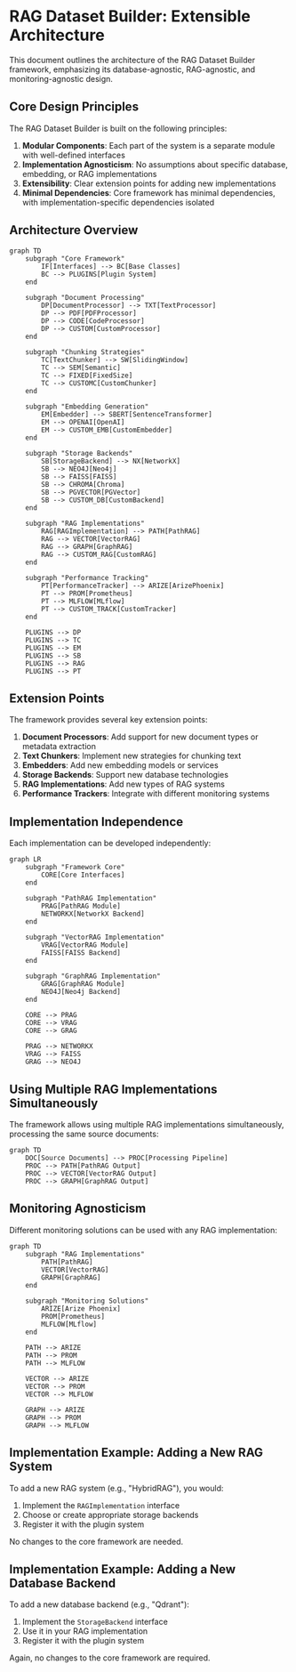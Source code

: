 # RAG Dataset Builder: Extensible Architecture

This document outlines the architecture of the RAG Dataset Builder framework, emphasizing its database-agnostic, RAG-agnostic, and monitoring-agnostic design.

## Core Design Principles

The RAG Dataset Builder is built on the following principles:

1. **Modular Components**: Each part of the system is a separate module with well-defined interfaces
2. **Implementation Agnosticism**: No assumptions about specific database, embedding, or RAG implementations
3. **Extensibility**: Clear extension points for adding new implementations
4. **Minimal Dependencies**: Core framework has minimal dependencies, with implementation-specific dependencies isolated

## Architecture Overview

```mermaid
graph TD
    subgraph "Core Framework"
        IF[Interfaces] --> BC[Base Classes]
        BC --> PLUGINS[Plugin System]
    end
    
    subgraph "Document Processing"
        DP[DocumentProcessor] --> TXT[TextProcessor]
        DP --> PDF[PDFProcessor]
        DP --> CODE[CodeProcessor]
        DP --> CUSTOM[CustomProcessor]
    end
    
    subgraph "Chunking Strategies"
        TC[TextChunker] --> SW[SlidingWindow]
        TC --> SEM[Semantic]
        TC --> FIXED[FixedSize]
        TC --> CUSTOMC[CustomChunker]
    end
    
    subgraph "Embedding Generation"
        EM[Embedder] --> SBERT[SentenceTransformer]
        EM --> OPENAI[OpenAI]
        EM --> CUSTOM_EMB[CustomEmbedder]
    end
    
    subgraph "Storage Backends"
        SB[StorageBackend] --> NX[NetworkX]
        SB --> NEO4J[Neo4j]
        SB --> FAISS[FAISS]
        SB --> CHROMA[Chroma]
        SB --> PGVECTOR[PGVector]
        SB --> CUSTOM_DB[CustomBackend]
    end
    
    subgraph "RAG Implementations"
        RAG[RAGImplementation] --> PATH[PathRAG]
        RAG --> VECTOR[VectorRAG]
        RAG --> GRAPH[GraphRAG]
        RAG --> CUSTOM_RAG[CustomRAG]
    end
    
    subgraph "Performance Tracking"
        PT[PerformanceTracker] --> ARIZE[ArizePhoenix]
        PT --> PROM[Prometheus]
        PT --> MLFLOW[MLflow]
        PT --> CUSTOM_TRACK[CustomTracker]
    end
    
    PLUGINS --> DP
    PLUGINS --> TC
    PLUGINS --> EM
    PLUGINS --> SB
    PLUGINS --> RAG
    PLUGINS --> PT
```

## Extension Points

The framework provides several key extension points:

1. **Document Processors**: Add support for new document types or metadata extraction
2. **Text Chunkers**: Implement new strategies for chunking text
3. **Embedders**: Add new embedding models or services
4. **Storage Backends**: Support new database technologies
5. **RAG Implementations**: Add new types of RAG systems
6. **Performance Trackers**: Integrate with different monitoring systems

## Implementation Independence

Each implementation can be developed independently:

```mermaid
graph LR
    subgraph "Framework Core"
        CORE[Core Interfaces]
    end
    
    subgraph "PathRAG Implementation"
        PRAG[PathRAG Module]
        NETWORKX[NetworkX Backend]
    end
    
    subgraph "VectorRAG Implementation"
        VRAG[VectorRAG Module]
        FAISS[FAISS Backend]
    end
    
    subgraph "GraphRAG Implementation"
        GRAG[GraphRAG Module]
        NEO4J[Neo4j Backend]
    end
    
    CORE --> PRAG
    CORE --> VRAG
    CORE --> GRAG
    
    PRAG --> NETWORKX
    VRAG --> FAISS
    GRAG --> NEO4J
```

## Using Multiple RAG Implementations Simultaneously

The framework allows using multiple RAG implementations simultaneously, processing the same source documents:

```mermaid
graph TD
    DOC[Source Documents] --> PROC[Processing Pipeline]
    PROC --> PATH[PathRAG Output]
    PROC --> VECTOR[VectorRAG Output]
    PROC --> GRAPH[GraphRAG Output]
```

## Monitoring Agnosticism

Different monitoring solutions can be used with any RAG implementation:

```mermaid
graph TD
    subgraph "RAG Implementations"
        PATH[PathRAG]
        VECTOR[VectorRAG]
        GRAPH[GraphRAG]
    end
    
    subgraph "Monitoring Solutions"
        ARIZE[Arize Phoenix]
        PROM[Prometheus]
        MLFLOW[MLflow]
    end
    
    PATH --> ARIZE
    PATH --> PROM
    PATH --> MLFLOW
    
    VECTOR --> ARIZE
    VECTOR --> PROM
    VECTOR --> MLFLOW
    
    GRAPH --> ARIZE
    GRAPH --> PROM
    GRAPH --> MLFLOW
```

## Implementation Example: Adding a New RAG System

To add a new RAG system (e.g., "HybridRAG"), you would:

1. Implement the `RAGImplementation` interface
2. Choose or create appropriate storage backends
3. Register it with the plugin system

No changes to the core framework are needed.

## Implementation Example: Adding a New Database Backend

To add a new database backend (e.g., "Qdrant"):

1. Implement the `StorageBackend` interface
2. Use it in your RAG implementation
3. Register it with the plugin system

Again, no changes to the core framework are required.
